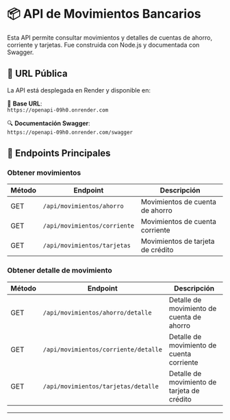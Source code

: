 # 📦 API de Movimientos Bancarios

Esta API permite consultar movimientos y detalles de cuentas de ahorro, corriente y tarjetas. Fue construida con Node.js y documentada con Swagger.

## 🚀 URL Pública

La API está desplegada en Render y disponible en:

🔗 **Base URL**:  
`https://openapi-09h0.onrender.com`

🔍 **Documentación Swagger**:  
`https://openapi-09h0.onrender.com/swagger`

## 📌 Endpoints Principales

### Obtener movimientos

| Método | Endpoint                             | Descripción                               |
|--------|--------------------------------------|-------------------------------------------|
| GET    | `/api/movimientos/ahorro`            | Movimientos de cuenta de ahorro           |
| GET    | `/api/movimientos/corriente`         | Movimientos de cuenta corriente           |
| GET    | `/api/movimientos/tarjetas`          | Movimientos de tarjeta de crédito         |

### Obtener detalle de movimiento

| Método | Endpoint                                   | Descripción                                        |
|--------|--------------------------------------------|----------------------------------------------------|
| GET    | `/api/movimientos/ahorro/detalle`          | Detalle de movimiento de cuenta de ahorro         |
| GET    | `/api/movimientos/corriente/detalle`       | Detalle de movimiento de cuenta corriente         |
| GET    | `/api/movimientos/tarjetas/detalle`        | Detalle de movimiento de tarjeta de crédito       |

---